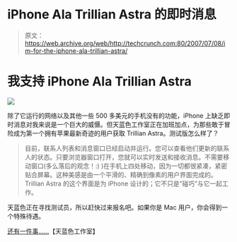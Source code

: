 # iPhone Ala Trillian Astra 的即时消息

> 原文：<https://web.archive.org/web/http://techcrunch.com:80/2007/07/08/im-for-the-iphone-ala-trillian-astra/>

# 我支持 iPhone Ala Trillian Astra

![](img/a6096836bcfce3b4dc0e123a5aa9b469.png)

除了它运行的网络以及其他一些 500 多美元的手机没有的功能，iPhone 上缺乏即时消息对我来说是一个巨大的威慑。但天蓝色工作室正在加班加点，为那些敢于冒险成为第一个拥有苹果最新奇迹的用户获取 Trillian Astra。测试版怎么样了？

> 目前，联系人列表和消息窗口已经启动并运行。您可以查看他们更新的联系人的状态。只要浏览器窗口打开，您就可以实时发送和接收消息。不需要移动窗口(多么落后的观念！:) )在手机上四处移动，因为一切都很紧凑，紧密贴合屏幕。这种美感是由一个平滑的、精确到像素的用户界面完成的。Trillian Astra 的这个界面是为 iPhone 设计的；它不只是“碰巧”与它一起工作。

天蓝色正在寻找测试员，所以赶快过来报名吧。如果你是 Mac 用户，你会得到一个特殊待遇。

[还有一件事……](https://web.archive.org/web/20210119132318/http://blog.ceruleanstudios.com/?p=162#more-162)【天蓝色工作室】